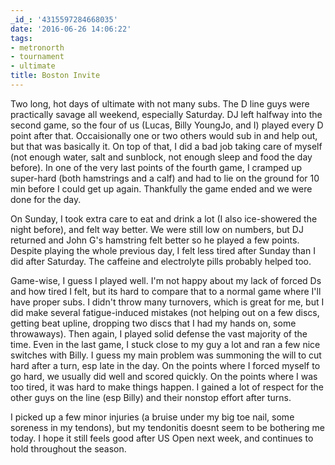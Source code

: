 ```yaml
---
_id_: '4315597284668035'
date: '2016-06-26 14:06:22'
tags:
- metronorth
- tournament
- ultimate
title: Boston Invite
---
```


Two long, hot days of ultimate with not many subs. The D line guys were practically savage all weekend, especially Saturday. DJ left halfway
into the second game, so the four of us (Lucas, Billy YoungJo, and I) played every D point after that. Occaisionally one or two others would
sub in and help out, but that was basically it. On top of that, I did a bad job taking care of myself (not enough water, salt and sunblock, not
enough sleep and food the day before). In one of the very last points of the fourth game, I cramped up super-hard (both hamstrings and a
calf) and had to lie on the ground for 10 min before I could get up again. Thankfully the game ended and we were done for the day.

On Sunday, I took extra care to eat and drink a lot (I also ice-showered the night before), and felt way better. We were still low on
numbers, but DJ returned and John G's hamstring felt better so he played a few points. Despite playing the whole previous day, I felt less
tired after Sunday than I did after Saturday. The caffeine and electrolyte pills probably helped too.

Game-wise, I guess I played well. I'm not happy about my lack of forced Ds and how tired I felt, but its hard to compare that to a normal
game where I'll have proper subs. I didn't throw many turnovers, which is great for me, but I did make several fatigue-induced mistakes (not
helping out on a few discs, getting beat upline, dropping two discs that I had my hands on, some throwaways). Then again, I played solid
defense the vast majority of the time. Even in the last game, I stuck close to my guy a lot and ran a few nice switches with Billy. I guess
my main problem was summoning the will to cut hard after a turn, esp late in the day. On the points where I forced myself to go hard, we
usually did well and scored quickly. On the points where I was too tired, it was hard to make things happen. I gained a lot of respect for
the other guys on the line (esp Billy) and their nonstop effort after turns.

I picked up a few minor injuries (a bruise under my big toe nail, some soreness in my tendons), but my tendonitis doesnt seem to be
bothering me today. I hope it still feels good after US Open next week, and continues to hold throughout the season.
